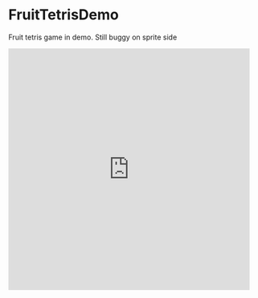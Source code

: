 # FruitTetrisDemo
Fruit tetris game in demo. Still buggy on sprite side 

<iframe src="https://giphy.com/embed/9RmPnaHkxDgUo" width="480" height="480" frameBorder="0" class="giphy-embed" allowFullScreen></iframe>
